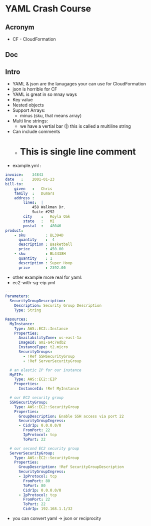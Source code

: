 # YAML Crash Course

## Acronym
* CF - CloudFormation

## Doc

## Intro
* YAML & json are the lanugages your can use for CloudFormation
* json is horrible for CF
* YAML is great in so mnay ways
* Key value
* Nested objects
* Support Arrays:
    * minus (sku, that means array)
* Multi line strings:
    * we have a vertial bar (|) this is called a multiline string
* Can include comments
    * # This is single line comment
* example.yml :
````yml
invoice:    34843
date   :    2001-01-23
bill-to:
    given   :   Chris
    family  :   Dumars
    address :   
        lines:  |
            458 Walkman Dr.
            Suite #292
        city    :   Royla Oak
        state   :   MI
        postal  :   48046
product:
    - sku         : BL394D
      quantity    :  4
      description : Basketball
      price       : 450.00
    - sku         : BL4438H
      quantity    : 1
      description : Super Hoop
      price       : 2392.00
````

* other example more real for yaml:
* ec2-with-sg-eip.yml
````yaml
---
Parameters:
  SecurityGroupDescription:
    Description: Security Group Description
    Type: String

Resources:
  MyInstance:
    Type: AWS::EC2::Instance
    Properties:
      AvailabilityZone: us-east-1a
      ImageId: ami-a4c7edb2
      InstanceType: t2.micro
      SecurityGroups:
        - !Ref SSHSecurityGroup
        - !Ref ServerSecurityGroup

  # an elastic IP for our instance
  MyEIP:
    Type: AWS::EC2::EIP
    Properties:
      InstanceId: !Ref MyInstance

  # our EC2 security group
  SSHSecurityGroup:
    Type: AWS::EC2::SecurityGroup
    Properties:
      GroupDescription: Enable SSH access via port 22
      SecurityGroupIngress:
      - CidrIp: 0.0.0.0/0
        FromPort: 22
        IpProtocol: tcp
        ToPort: 22

  # our second EC2 security group
  ServerSecurityGroup:
    Type: AWS::EC2::SecurityGroup
    Properties:
      GroupDescription: !Ref SecurityGroupDescription
      SecurityGroupIngress:
      - IpProtocol: tcp
        FromPort: 80
        ToPort: 80
        CidrIp: 0.0.0.0/0
      - IpProtocol: tcp
        FromPort: 22
        ToPort: 22
        CidrIp: 192.168.1.1/32
````

* you can convert yaml -> json or reciprocity
